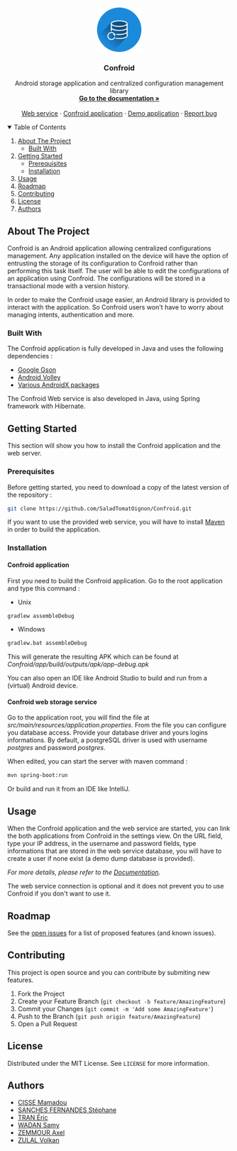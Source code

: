 <!-- PROJECT LOGO -->
<br />
<p align="center">
  <a href="https://github.com/SaladTomatOignon/Confroid">
    <img src="Confroid/assets/images/confroid_logo.png" alt="Logo" width="100" height="100">
  </a>

  <h3 align="center">Confroid</h3>

  <p align="center">
    Android storage application and centralized configuration management library
    <br />
    <a href="https://github.com/SaladTomatOignon/Confroid/tree/main/Documentation"><strong>Go to the documentation »</strong></a>
    <br />
    <br />
    <a href="https://github.com/SaladTomatOignon/Confroid/tree/main/Confroid%20storage%20service">Web service</a>
    ·
    <a href="https://github.com/SaladTomatOignon/Confroid/tree/main/Confroid">Confroid application</a>
    ·
    <a href="https://github.com/SaladTomatOignon/Confroid/tree/main/ConfroidDemo">Demo application</a>
    ·
    <a href="https://github.com/SaladTomatOignon/Confroid/issues">Report bug</a>
  </p>
</p>



<!-- TABLE OF CONTENTS -->
<details open="open">
  <summary>Table of Contents</summary>
  <ol>
    <li>
      <a href="#about-the-project">About The Project</a>
      <ul>
        <li><a href="#built-with">Built With</a></li>
      </ul>
    </li>
    <li>
      <a href="#getting-started">Getting Started</a>
      <ul>
        <li><a href="#prerequisites">Prerequisites</a></li>
        <li><a href="#installation">Installation</a></li>
      </ul>
    </li>
    <li><a href="#usage">Usage</a></li>
    <li><a href="#roadmap">Roadmap</a></li>
    <li><a href="#contributing">Contributing</a></li>
    <li><a href="#license">License</a></li>
    <li><a href="#authors">Authors</a></li>
  </ol>
</details>



<!-- ABOUT THE PROJECT -->
## About The Project

Confroid is an Android application allowing centralized configurations management. Any application installed on the device will have the option of entrusting the storage of its configuration to Confroid rather than performing this task itself.
The user will be able to edit the configurations of an application using Confroid.
The configurations will be stored in a transactional mode with a version history. 

In order to make the Confroid usage easier, an Android library is provided to interact with the application. So Confroid users won't have to worry about managing intents, authentication and more. 


### Built With

The Confroid application is fully developed in Java and uses the following dependencies :

* [Google Gson](https://github.com/google/gson)
* [Android Volley](https://developer.android.com/training/volley)
* [Various AndroidX packages](https://developer.android.com/jetpack/androidx)

The Confroid Web service is also developed in Java, using Spring framework with Hibernate.



<!-- GETTING STARTED -->
## Getting Started

This section will show you how to install the Confroid application and the web server.

### Prerequisites

Before getting started, you need to download a copy of the latest version of the repository :

```sh
git clone https://github.com/SaladTomatOignon/Confroid.git
```

If you want to use the provided web service, you will have to install [Maven](https://mkyong.com/maven/how-to-install-maven-in-windows/) in order to build the application.

### Installation

#### Confroid application

First you need to build the Confroid application. Go to the root application and type this command :
* Unix
```sh
gradlew assembleDebug
```

* Windows
```sh
gradlew.bat assembleDebug
```
This will generate the resulting APK which can be found at _Confroid/app/build/outputs/apk/app-debug.apk_

You can also open an IDE like Android Studio to build and run from a (virtual) Android device.

#### Confroid web storage service

Go to the application root, you will find the file at _src/main/resources/application.properties_. From the file you can configure you database access. Provide your database driver and yours logins informations.
By default, a postgreSQL driver is used with username *postgres* and password *postgres*.

When edited, you can start the server with maven command :

```sh
mvn spring-boot:run
```

Or build and run it from an IDE like IntelliJ.


<!-- USAGE EXAMPLES -->
## Usage

When the Confroid application and the web service are started, you can link the both applications from Confroid in the settings view.
On the URL field, type your IP address, in the username and password fields, type informations that are stored in the web service database, you will have to create a user if none exist (a demo dump database is provided).

_For more details, please refer to the [Documentation](https://github.com/SaladTomatOignon/Confroid/tree/main/Documentation)_.

The web service connection is optional and it does not prevent you to use Confroid if you don't want to use it.


<!-- ROADMAP -->
## Roadmap

See the [open issues](https://github.com/SaladTomatOignon/Confroid/issues) for a list of proposed features (and known issues).


<!-- CONTRIBUTING -->
## Contributing

This project is open source and you can contribute by submiting new features.

1. Fork the Project
2. Create your Feature Branch (`git checkout -b feature/AmazingFeature`)
3. Commit your Changes (`git commit -m 'Add some AmazingFeature'`)
4. Push to the Branch (`git push origin feature/AmazingFeature`)
5. Open a Pull Request



<!-- LICENSE -->
## License

Distributed under the MIT License. See `LICENSE` for more information.



<!-- AUTHORS -->
## Authors

* [CISSE Mamadou](https://github.com/mciissee)
* [SANCHES FERNANDES Stéphane](https://github.com/steph-sanches)
* [TRAN Éric](https://github.com/etran2907)
* [WADAN Samy](https://github.com/SaladTomatOignon)
* [ZEMMOUR Axel](https://github.com/axel-zemmour)
* [ZULAL Volkan](https://github.com/volkanzulal)